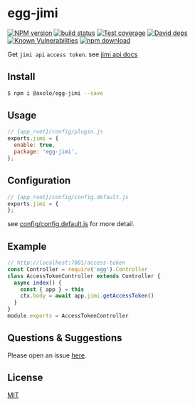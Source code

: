 # egg-jimi

[![NPM version][npm-image]][npm-url]
[![build status][travis-image]][travis-url]
[![Test coverage][codecov-image]][codecov-url]
[![David deps][david-image]][david-url]
[![Known Vulnerabilities][snyk-image]][snyk-url]
[![npm download][download-image]][download-url]

[npm-image]: https://img.shields.io/npm/v/egg-jimi.svg?style=flat-square
[npm-url]: https://npmjs.org/package/egg-jimi
[travis-image]: https://img.shields.io/travis/eggjs/egg-jimi.svg?style=flat-square
[travis-url]: https://travis-ci.org/eggjs/egg-jimi
[codecov-image]: https://img.shields.io/codecov/c/github/eggjs/egg-jimi.svg?style=flat-square
[codecov-url]: https://codecov.io/github/eggjs/egg-jimi?branch=master
[david-image]: https://img.shields.io/david/eggjs/egg-jimi.svg?style=flat-square
[david-url]: https://david-dm.org/eggjs/egg-jimi
[snyk-image]: https://snyk.io/test/npm/egg-jimi/badge.svg?style=flat-square
[snyk-url]: https://snyk.io/test/npm/egg-jimi
[download-image]: https://img.shields.io/npm/dm/egg-jimi.svg?style=flat-square
[download-url]: https://npmjs.org/package/egg-jimi

Get `jimi api` `access token`. see
[jimi api docs](http://www.jimicloud.com/apiJimi.html)

## Install

```bash
$ npm i @axolo/egg-jimi --save
```

## Usage

```js
// {app_root}/config/plugin.js
exports.jimi = {
  enable: true,
  package: 'egg-jimi',
};
```

## Configuration

```js
// {app_root}/config/config.default.js
exports.jimi = {
};
```

see [config/config.default.js](config/config.default.js) for more detail.

## Example

```js
// http://localhost:7001/access-token
const Controller = require('egg').Controller
class AccessTokenController extends Controller {
  async index() {
    const { app } = this
    ctx.body = await app.jimi.getAccessToken()
  }
}
module.exports = AccessTokenController
```

## Questions & Suggestions

Please open an issue [here](https://github.com/eggjs/egg/issues).

## License

[MIT](LICENSE)
